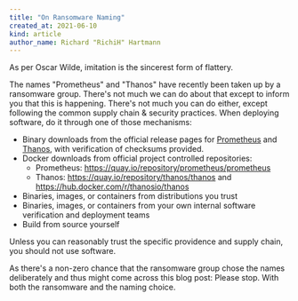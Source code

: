 ```yaml
---
title: "On Ransomware Naming"
created_at: 2021-06-10
kind: article
author_name: Richard "RichiH" Hartmann
---
```


As per Oscar Wilde, imitation is the sincerest form of flattery.

The names "Prometheus" and "Thanos" have recently been taken up by a ransomware group. There's not much we can do about that except to inform you that this is happening. There's not much you can do either, except following the common supply chain & security practices. When deploying software, do it through one of those mechanisms:

* Binary downloads from the official release pages for [Prometheus](https://github.com/prometheus/prometheus/releases) and [Thanos](https://github.com/thanos-io/thanos/releases), with verification of checksums provided.
* Docker downloads from official project controlled repositories:
  * Prometheus: https://quay.io/repository/prometheus/prometheus 
  * Thanos: https://quay.io/repository/thanos/thanos and https://hub.docker.com/r/thanosio/thanos
* Binaries, images, or containers from distributions you trust
* Binaries, images, or containers from your own internal software verification and deployment teams
* Build from source yourself

Unless you can reasonably trust the specific providence and supply chain, you should not use software.

As there's a non-zero chance that the ransomware group chose the names deliberately and thus might come across this blog post: Please stop. With both the ransomware and the naming choice.
